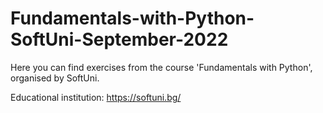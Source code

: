 # Fundamentals-with-Python-SoftUni-September-2022

Here you can find exercises from the course 'Fundamentals with Python', organised by SoftUni.

Educational institution: https://softuni.bg/
